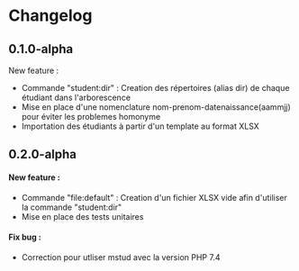 # Changelog

## 0.1.0-alpha

New feature :

* Commande "student:dir" : Creation des répertoires (alias dir) de chaque étudiant dans l'arborescence
* Mise en place d'une nomenclature nom-prenom-datenaissance(aammjj) pour éviter les problemes homonyme
* Importation des étudiants à partir d'un template au format XLSX

## 0.2.0-alpha

#### New feature :

* Commande "file:default" : Creation d'un fichier XLSX vide afin d'utiliser la commande "student:dir"
* Mise en place des tests unitaires

#### Fix bug :

* Correction pour utliser mstud avec la version PHP 7.4